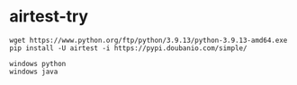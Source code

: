# airtest-try

```shell
wget https://www.python.org/ftp/python/3.9.13/python-3.9.13-amd64.exe
pip install -U airtest -i https://pypi.doubanio.com/simple/
```

```
windows python
windows java
```

